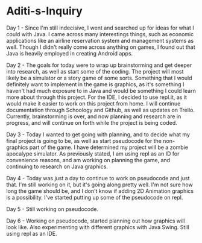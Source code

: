# Aditi-s-Inquiry

Day 1 - Since I'm still indecisive, I went and searched up for ideas for what I could with Java. I came across many interestings things, such as economic applications like an airline reservation system and management systems as well. Though I didn't really come across anything on games, I found out that Java is heavily employed in creating Android apps.

Day 2 - The goals for today were to wrap up brainstorming and get deeper into research, as well as start some of the coding. The project will most likely be a simulator or a story game of some sorts. Something that I would definitely want to implement in the game is graphics, as it's something I haven't had much exposure to in Java and would be something I could learn more about through this project. For the IDE, I decided to use repl.it, as it would make it easier to work on this project from home. I will continue documentation through Schoology and Github, as well as updates on Trello. Currently, brainstorming is over, and now planning and research are in progress, and will continue on forth while the project is being coded.

Day 3 - Today I wanted to get going with planning, and to decide what my final project is going to be, as well as start pseudocode for the non-graphics part of the game. I have determined my project will be a zombie apocalype simulator. As previously stated, I am using repl as an ID for convenience reasons, and am working on planning the game, and continuing to research on Java graphics.

Day 4 - Today was just a day to continue to work on pseudocode and just that. I'm still working on it, but it's going along pretty well. I'm not sure how long the game should be, and I don't know if adding 2D Animation graphics is a possibility. I've started putting up some of the pseudocode on repl. 

Day 5 - Still working on pseudocode.

Day 6 - Working on pseudocode, started planning out how graphics will look like. Also experimenting with different graphics with Java Swing. Still using repl as an IDE.
